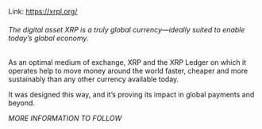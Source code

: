 Link: https://xrpl.org/

###### The digital asset XRP is a truly global currency—ideally suited to enable today’s global economy.

As an optimal medium of exchange, XRP and the XRP Ledger on which it operates help to move money around the world faster, cheaper and more sustainably than any other currency available today.

It was designed this way, and it’s proving its impact in global payments and beyond.

*MORE INFORMATION TO FOLLOW*